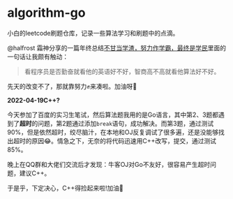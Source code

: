 # algorithm-go

小白的leetcode刷题仓库，记录一些算法学习和刷题中的点滴。

@halfrost 霜神分享的一篇年终总结[不甘当学渣，努力作学霸，最终是学民](https://halfrost.com/halfrost_2019/#toc-15)里面的一句话让我颇有触动：

> 看程序员是否勤奋就看他的英语好不好，智商高不高就看他算法好不好。

先天的改变不了，那就靠努力✊来凑啦。加油呀💪

**2022-04-19C++?**

今天参加了百度的实习生笔试，然后算法题我用的是Go语言，其中第2、3题都遇到了**超时**的问题，第2题通过添加`break`语句，成功解决。而第3题，通过测试90%，但是依然超时，绞尽脑汁，在本地和OJ反复调试了很多遍，还是没能够找出超时的原因😂。情急之下，无奈的将代码迅速用C++改写，提交，通过测试85%。

晚上在QQ群和大佬们交流后才发现：牛客OJ对Go不友好，很容易产生超时问题，建议C++。

于是乎，下定决心，C++得捡起来啦!加油💪